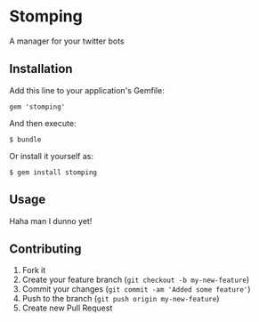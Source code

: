 # Stomping

A manager for your twitter bots

## Installation

Add this line to your application's Gemfile:

    gem 'stomping'

And then execute:

    $ bundle

Or install it yourself as:

    $ gem install stomping

## Usage

Haha man I dunno yet!

## Contributing

1. Fork it
2. Create your feature branch (`git checkout -b my-new-feature`)
3. Commit your changes (`git commit -am 'Added some feature'`)
4. Push to the branch (`git push origin my-new-feature`)
5. Create new Pull Request
